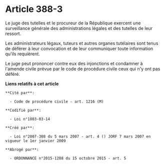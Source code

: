 # Article 388-3

Le juge des tutelles et le procureur de la République exercent une surveillance générale des administrations légales et des
tutelles de leur ressort.

Les administrateurs légaux, tuteurs et autres organes tutélaires sont tenus de déférer à leur convocation et de leur
communiquer toute information qu'ils requièrent.

Le juge peut prononcer contre eux des injonctions et condamner à l'amende civile prévue par le code de procédure civile ceux
qui n'y ont pas déféré.

**Liens relatifs à cet article**

	**Cité par**:

	  - Code de procédure civile - art. 1216 (M)

	**Codifié par**:

	  - Loi n°1803-03-14

	**Créé par**:

	  - Loi n°2007-308 du 5 mars 2007 - art. 4 () JORF 7 mars 2007 en vigueur le 1er janvier 2009

	**Abrogé par**:

	  - ORDONNANCE n°2015-1288 du 15 octobre 2015 - art. 5
